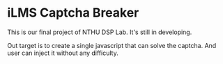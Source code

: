# iLMS Captcha Breaker

This is our final project of NTHU DSP Lab. It's still in developing. 

Out target is to create a single javascript that can solve the captcha. And user can inject it without any difficulty.
